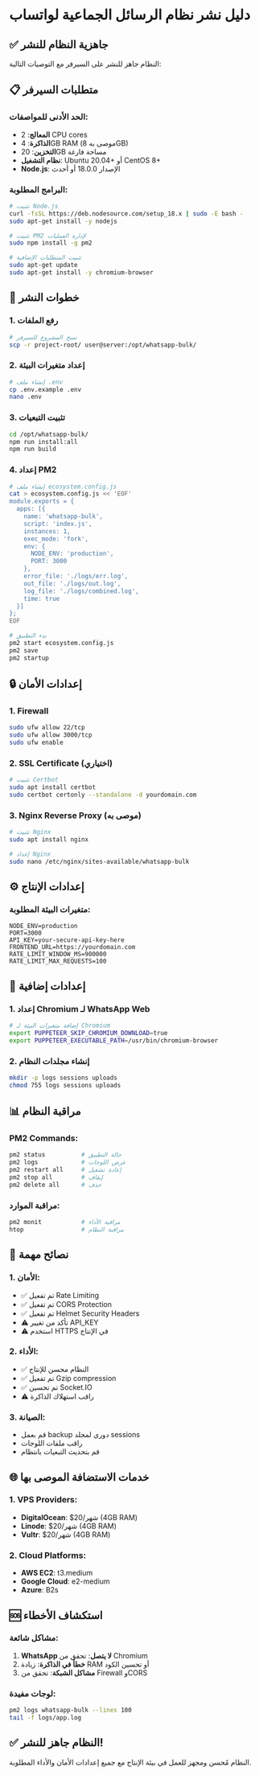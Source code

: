 # دليل نشر نظام الرسائل الجماعية لواتساب

## ✅ جاهزية النظام للنشر

النظام جاهز للنشر على السيرفر مع التوصيات التالية:

## 📋 متطلبات السيرفر

### الحد الأدنى للمواصفات:
- **المعالج**: 2 CPU cores
- **الذاكرة**: 4GB RAM (موصى به 8GB)
- **التخزين**: 20GB مساحة فارغة
- **نظام التشغيل**: Ubuntu 20.04+ أو CentOS 8+
- **Node.js**: الإصدار 18.0.0 أو أحدث

### البرامج المطلوبة:
```bash
# تثبيت Node.js
curl -fsSL https://deb.nodesource.com/setup_18.x | sudo -E bash -
sudo apt-get install -y nodejs

# تثبيت PM2 لإدارة العمليات
sudo npm install -g pm2

# تثبيت المتطلبات الإضافية
sudo apt-get update
sudo apt-get install -y chromium-browser
```

## 🚀 خطوات النشر

### 1. رفع الملفات
```bash
# نسخ المشروع للسيرفر
scp -r project-root/ user@server:/opt/whatsapp-bulk/
```

### 2. إعداد متغيرات البيئة
```bash
# إنشاء ملف .env
cp .env.example .env
nano .env
```

### 3. تثبيت التبعيات
```bash
cd /opt/whatsapp-bulk/
npm run install:all
npm run build
```

### 4. إعداد PM2
```bash
# إنشاء ملف ecosystem.config.js
cat > ecosystem.config.js << 'EOF'
module.exports = {
  apps: [{
    name: 'whatsapp-bulk',
    script: 'index.js',
    instances: 1,
    exec_mode: 'fork',
    env: {
      NODE_ENV: 'production',
      PORT: 3000
    },
    error_file: './logs/err.log',
    out_file: './logs/out.log',
    log_file: './logs/combined.log',
    time: true
  }]
};
EOF

# بدء التطبيق
pm2 start ecosystem.config.js
pm2 save
pm2 startup
```

## 🔒 إعدادات الأمان

### 1. Firewall
```bash
sudo ufw allow 22/tcp
sudo ufw allow 3000/tcp
sudo ufw enable
```

### 2. SSL Certificate (اختياري)
```bash
# تثبيت Certbot
sudo apt install certbot
sudo certbot certonly --standalone -d yourdomain.com
```

### 3. Nginx Reverse Proxy (موصى به)
```bash
# تثبيت Nginx
sudo apt install nginx

# إعداد Nginx
sudo nano /etc/nginx/sites-available/whatsapp-bulk
```

## ⚙️ إعدادات الإنتاج

### متغيرات البيئة المطلوبة:
```env
NODE_ENV=production
PORT=3000
API_KEY=your-secure-api-key-here
FRONTEND_URL=https://yourdomain.com
RATE_LIMIT_WINDOW_MS=900000
RATE_LIMIT_MAX_REQUESTS=100
```

## 🔧 إعدادات إضافية

### 1. إعداد Chromium لـ WhatsApp Web
```bash
# إضافة متغيرات البيئة لـ Chromium
export PUPPETEER_SKIP_CHROMIUM_DOWNLOAD=true
export PUPPETEER_EXECUTABLE_PATH=/usr/bin/chromium-browser
```

### 2. إنشاء مجلدات النظام
```bash
mkdir -p logs sessions uploads
chmod 755 logs sessions uploads
```

## 📊 مراقبة النظام

### PM2 Commands:
```bash
pm2 status          # حالة التطبيق
pm2 logs            # عرض اللوجات
pm2 restart all     # إعادة تشغيل
pm2 stop all        # إيقاف
pm2 delete all      # حذف
```

### مراقبة الموارد:
```bash
pm2 monit           # مراقبة الأداء
htop                # مراقبة النظام
```

## 🚨 نصائح مهمة

### 1. الأمان:
- ✅ تم تفعيل Rate Limiting
- ✅ تم تفعيل CORS Protection
- ✅ تم تفعيل Helmet Security Headers
- ⚠️ تأكد من تغيير API_KEY
- ⚠️ استخدم HTTPS في الإنتاج

### 2. الأداء:
- ✅ النظام محسن للإنتاج
- ✅ تم تفعيل Gzip compression
- ✅ تم تحسين Socket.IO
- ⚠️ راقب استهلاك الذاكرة

### 3. الصيانة:
- قم بعمل backup دوري لمجلد sessions
- راقب ملفات اللوجات
- قم بتحديث التبعيات بانتظام

## 🌐 خدمات الاستضافة الموصى بها

### 1. VPS Providers:
- **DigitalOcean**: $20/شهر (4GB RAM)
- **Linode**: $20/شهر (4GB RAM)
- **Vultr**: $20/شهر (4GB RAM)

### 2. Cloud Platforms:
- **AWS EC2**: t3.medium
- **Google Cloud**: e2-medium
- **Azure**: B2s

## 🆘 استكشاف الأخطاء

### مشاكل شائعة:
1. **WhatsApp لا يتصل**: تحقق من Chromium
2. **خطأ في الذاكرة**: زيادة RAM أو تحسين الكود
3. **مشاكل الشبكة**: تحقق من Firewall وCORS

### لوجات مفيدة:
```bash
pm2 logs whatsapp-bulk --lines 100
tail -f logs/app.log
```

## ✅ النظام جاهز للنشر!

النظام مُحسن ومجهز للعمل في بيئة الإنتاج مع جميع إعدادات الأمان والأداء المطلوبة.
